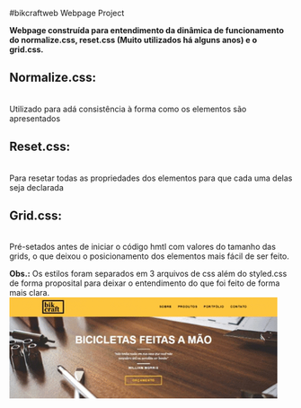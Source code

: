 
#bikcraftweb
 Webpage Project

<strong>Webpage construída para entendimento da dinâmica de funcionamento do normalize.css, reset.css (Muito utilizados há alguns anos) e o grid.css.</strong>

<h2><strong>Normalize.css:</strong></h2><br>
 Utilizado para adá consistência à forma como os elementos são apresentados

<h2><strong>Reset.css:</strong></h2><br>
 Para resetar todas as propriedades dos elementos para que cada uma delas seja declarada

<h2><strong>Grid.css:</strong></h2><br>
 Pré-setados antes de iniciar o código hmtl com valores do tamanho das grids, o que deixou o posicionamento dos elementos mais fácil de ser feito.<br>

<strong>Obs.:</strong> Os estilos foram separados em 3 arquivos de css além do styled.css de forma proposital para deixar o entendimento do que foi feito de forma mais clara.
![](.github/bikcraft_gif.gif)
